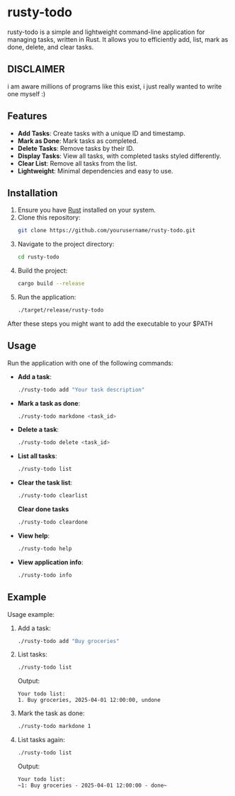 # rusty-todo

rusty-todo is a simple and lightweight command-line application for managing tasks, written in Rust. It allows you to efficiently add, list, mark as done, delete, and clear tasks.

## DISCLAIMER

i am aware millions of programs like this exist, i just really wanted to write one myself :)

## Features

- **Add Tasks**: Create tasks with a unique ID and timestamp.
- **Mark as Done**: Mark tasks as completed.
- **Delete Tasks**: Remove tasks by their ID.
- **Display Tasks**: View all tasks, with completed tasks styled differently.
- **Clear List**: Remove all tasks from the list.
- **Lightweight**: Minimal dependencies and easy to use.

## Installation

1. Ensure you have [Rust](https://www.rust-lang.org/) installed on your system.
2. Clone this repository:
   ```bash
   git clone https://github.com/yourusername/rusty-todo.git
   ```
3. Navigate to the project directory:
   ```bash
   cd rusty-todo
   ```
4. Build the project:
   ```bash
   cargo build --release
   ```
5. Run the application:
   ```bash
   ./target/release/rusty-todo
   ```

After these steps you might want to add the executable to your $PATH

## Usage

Run the application with one of the following commands:

- **Add a task**:
  ```bash
  ./rusty-todo add "Your task description"
  ```
- **Mark a task as done**:
  ```bash
  ./rusty-todo markdone <task_id>
  ```
- **Delete a task**:
  ```bash
  ./rusty-todo delete <task_id>
  ```
- **List all tasks**:
  ```bash
  ./rusty-todo list
  ```
- **Clear the task list**:
  ```bash
  ./rusty-todo clearlist
  ```
  **Clear done tasks**
   ```bash
  ./rusty-todo cleardone
  ```
- **View help**:
  ```bash
  ./rusty-todo help
  ```
- **View application info**:
  ```bash
  ./rusty-todo info
  ```

## Example

Usage example:

1. Add a task:
   ```bash
   ./rusty-todo add "Buy groceries"
   ```
2. List tasks:
   ```bash
   ./rusty-todo list
   ```
   Output:
   ```
   Your todo list:
   1. Buy groceries, 2025-04-01 12:00:00, undone
   ```
3. Mark the task as done:
   ```bash
   ./rusty-todo markdone 1
   ```
4. List tasks again:
   ```bash
   ./rusty-todo list
   ```
   Output:
   ```
   Your todo list:
   ~1: Buy groceries - 2025-04-01 12:00:00 - done~
   ```

